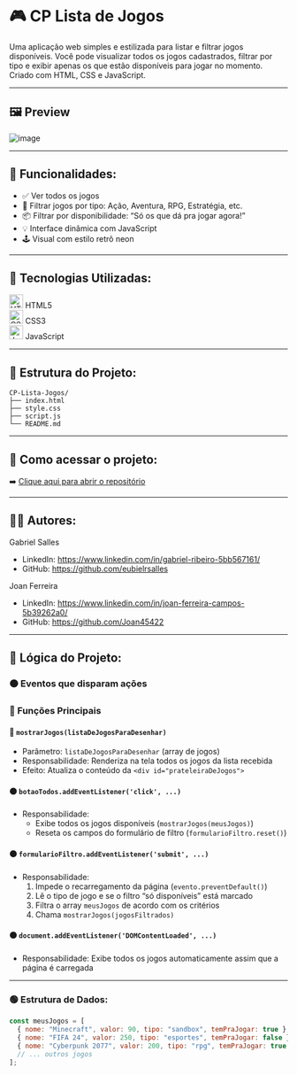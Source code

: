 # 🎮 CP Lista de Jogos

Uma aplicação web simples e estilizada para listar e filtrar jogos disponíveis. Você pode visualizar todos os jogos cadastrados, filtrar por tipo e exibir apenas os que estão disponíveis para jogar no momento. Criado com HTML, CSS e JavaScript.

---

## 🖼️ Preview

![image](https://github.com/user-attachments/assets/ab10501e-2b49-4add-9d22-479e0162e7e7)

---

## 🚀 Funcionalidades:

- ✅ Ver todos os jogos
- 🎯 Filtrar jogos por tipo: Ação, Aventura, RPG, Estratégia, etc.
- 📦 Filtrar por disponibilidade: “Só os que dá pra jogar agora!”
- 💡 Interface dinâmica com JavaScript
- 🕹️ Visual com estilo retrô neon

---

## 🧰 Tecnologias Utilizadas:

<img src="https://cdn.jsdelivr.net/gh/devicons/devicon/icons/html5/html5-original.svg" alt="HTML5" width="25"/> HTML5  
<img src="https://cdn.jsdelivr.net/gh/devicons/devicon/icons/css3/css3-original.svg" alt="CSS3" width="25"/> CSS3  
<img src="https://cdn.jsdelivr.net/gh/devicons/devicon/icons/javascript/javascript-original.svg" alt="JavaScript" width="25"/> JavaScript

---

## 📁 Estrutura do Projeto:

```
CP-Lista-Jogos/
├── index.html
├── style.css
├── script.js
└── README.md
```

---

## 🔗 Como acessar o projeto:

➡️ [Clique aqui para abrir o repositório](https://github.com/eubielrsalles/CP3---Web-Dev.git)

---

## 👨‍💻 Autores:

Gabriel Salles  
- LinkedIn: https://www.linkedin.com/in/gabriel-ribeiro-5bb567161/
- GitHub: https://github.com/eubielrsalles

Joan Ferreira
- LinkedIn: https://www.linkedin.com/in/joan-ferreira-campos-5b39262a0/ 
- GitHub: https://github.com/Joan45422

---

## 🧠 Lógica do Projeto:

### 🟠 Eventos que disparam ações
### 🔵 Funções Principais

#### 🔵 `mostrarJogos(listaDeJogosParaDesenhar)`
- Parâmetro: `listaDeJogosParaDesenhar` (array de jogos)
- Responsabilidade: Renderiza na tela todos os jogos da lista recebida
- Efeito: Atualiza o conteúdo da `<div id="prateleiraDeJogos">`

#### 🟠 `botaoTodos.addEventListener('click', ...)`
- Responsabilidade:
  - Exibe todos os jogos disponíveis (`mostrarJogos(meusJogos)`)
  - Reseta os campos do formulário de filtro (`formularioFiltro.reset()`)

#### 🟠 `formularioFiltro.addEventListener('submit', ...)`
- Responsabilidade:
  1. Impede o recarregamento da página (`evento.preventDefault()`)
  2. Lê o tipo de jogo e se o filtro “só disponíveis” está marcado
  3. Filtra o array `meusJogos` de acordo com os critérios
  4. Chama `mostrarJogos(jogosFiltrados)`

#### 🟠 `document.addEventListener('DOMContentLoaded', ...)`
- Responsabilidade: Exibe todos os jogos automaticamente assim que a página é carregada

---

### 🟢 Estrutura de Dados:

```js
const meusJogos = [
  { nome: "Minecraft", valor: 90, tipo: "sandbox", temPraJogar: true },
  { nome: "FIFA 24", valor: 250, tipo: "esportes", temPraJogar: false },
  { nome: "Cyberpunk 2077", valor: 200, tipo: "rpg", temPraJogar: true },
  // ... outros jogos
];
